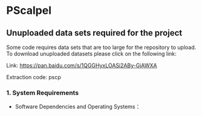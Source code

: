 # PScalpel
## Unuploaded data sets required for the project
Some code requires data sets that are too large for the repository to upload. To download unuploaded datasets please click on the following link:

Link: https://pan.baidu.com/s/1QGGHyxLOASi2ABy-GjAWXA

Extraction code: pscp


### 1. System Requirements
- Software Dependencies and Operating Systems：
